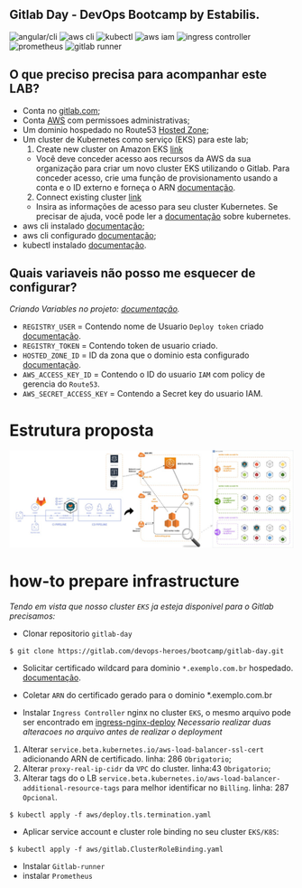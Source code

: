 ## Gitlab Day - DevOps Bootcamp by Estabilis.

![angular/cli](https://img.shields.io/badge/angular--cli-blueviolet?style=flat-square)
![aws cli](https://img.shields.io/badge/aws--cli-1.18.134-yellow?style=flat-square)
![kubectl](https://img.shields.io/badge/kubectl-1.19.3-blue?style=flat-square)
![aws iam](https://img.shields.io/badge/aws-iam-pourple?style=flat-square)
![ingress controller](https://img.shields.io/badge/ingress--controller-nginx-green?style=flat-square)
![prometheus](https://img.shields.io/badge/prometheus-latest-red?style=flat-square)
![gitlab runner](https://img.shields.io/badge/gitlab--runner-latest-violet?style=flat-square)

## O que preciso precisa para acompanhar este LAB?

- Conta no [gitlab.com](https://gitlab.com "gitlab.com");
- Conta [AWS](https://console.aws.amazon.com "AWS") com permissoes administrativas;
- Um dominio hospedado no Route53 [Hosted Zone](https://docs.aws.amazon.com/pt_br/Route53/latest/DeveloperGuide/hosted-zones-working-with.html "Hosted Zone");
- Um cluster de Kubernetes como serviço (EKS) para este lab;
  1. Create new cluster on Amazon EKS [link](https://gitlab.com/groups/devops-heroes/bootcamp/-/clusters/new?provider=aws#create-cluster-pane "link")
  - Você deve conceder acesso aos recursos da AWS da sua organização para criar um novo cluster EKS utilizando o Gitlab. Para conceder acesso, crie uma função de provisionamento usando a conta e o ID externo e forneça o ARN [documentação](https://console.aws.amazon.com/iam/home?#roles "documentação").
  2. Connect existing cluster [link](https://gitlab.com/groups/devops-heroes/bootcamp/-/clusters/new?provider=aws#add-cluster-pane "link")
  - Insira as informações de acesso para seu cluster Kubernetes. Se precisar de ajuda, você pode ler a [documentação](https://gitlab.com/help/user/project/clusters/add_remove_clusters#add-existing-cluster "documentação") sobre kubernetes.
- aws cli instalado [documentação](https://docs.aws.amazon.com/pt_br/cli/latest/userguide/cli-chap-install.html "documentação");
- aws cli configurado [documentação](https://docs.aws.amazon.com/pt_br/cli/latest/userguide/cli-configure-quickstart.html "documentação");
- kubectl instalado [documentação](https://docs.aws.amazon.com/pt_br/eks/latest/userguide/install-kubectl.html "documentação").

## Quais variaveis não posso me esquecer de configurar?
*Criando Variables no projeto: [documentação](https://docs.gitlab.com/ee/ci/variables/README.html "documentação").*

- `REGISTRY_USER` = Contendo nome de Usuario `Deploy token` criado [documentação](https://docs.gitlab.com/ee/user/project/deploy_tokens/ "documentação").
- `REGISTRY_TOKEN` = Contendo token de usuario criado.
- `HOSTED_ZONE_ID` = ID da zona que o dominio esta configurado [documentação](https://docs.aws.amazon.com/pt_br/Route53/latest/DeveloperGuide/ListInfoOnHostedZone.html "documentação").
- `AWS_ACCESS_KEY_ID` = Contendo o ID do usuario `IAM` com policy de gerencia do `Route53`.
- `AWS_SECRET_ACCESS_KEY` = Contendo a Secret key do usuario IAM.

# Estrutura proposta

![Topologia proposta - aws](aws/img/bootcamp_lab.jpeg "Topologia proposta - aws")

# how-to prepare infrastructure
*Tendo em vista que nosso cluster `EKS` ja esteja disponivel para o Gitlab precisamos:*

- Clonar repositorio `gitlab-day`

```
$ git clone https://gitlab.com/devops-heroes/bootcamp/gitlab-day.git
```

- Solicitar certificado wildcard para dominio `*.exemplo.com.br` hospedado. [documentação](https://docs.aws.amazon.com/pt_br/acm/latest/userguide/gs-acm-request-public.html "documentação").

- Coletar `ARN` do certificado gerado para o dominio *.exemplo.com.br

- Instalar `Ingress Controller` nginx no cluster `EKS`, o mesmo arquivo pode ser encontrado em [ingress-nginx-deploy](https://kubernetes.github.io/ingress-nginx/deploy/ "ingress-nginx-deploy") 
*Necessario realizar duas alteracoes no arquivo antes de realizar o deployment*

1. Alterar `service.beta.kubernetes.io/aws-load-balancer-ssl-cert` adicionando ARN de certificado. linha: 286 `Obrigatorio`;
2. Alterar `proxy-real-ip-cidr` da `VPC` do cluster. linha:43 `Obrigatorio`;
3. Alterar tags do o LB `service.beta.kubernetes.io/aws-load-balancer-additional-resource-tags` para melhor identificar no `Billing`. linha: 287 `Opcional`.

```
$ kubectl apply -f aws/deploy.tls.termination.yaml
```

- Aplicar service account e cluster role binding no seu cluster `EKS/K8S`:
```
$ kubectl apply -f aws/gitlab.ClusterRoleBinding.yaml
```

- Instalar `Gitlab-runner`
- instalar `Prometheus`
